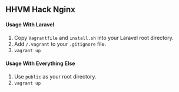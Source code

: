 ## HHVM Hack Nginx

#### Usage With Laravel
1. Copy `Vagrantfile` and `install.sh` into your Laravel root directory.
2. Add `/.vagrant` to your `.gitignore` file.
3. `vagrant up`

#### Usage With Everything Else
1. Use `public` as your root directory.
2. `vagrant up`
